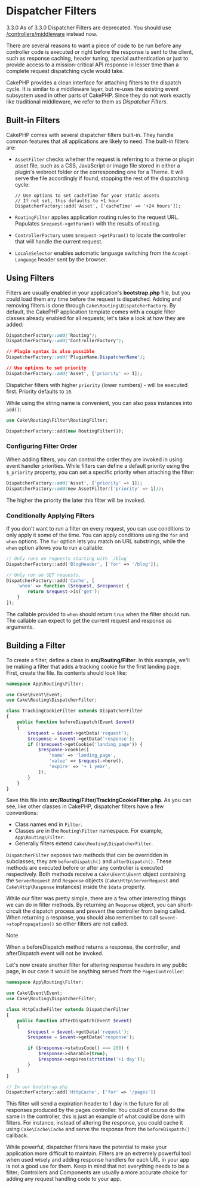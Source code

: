 # Dispatcher Filters

<div class="deprecated">

3.3.0
As of 3.3.0 Dispatcher Filters are deprecated. You should use
[/controllers/middleware](controllers/middleware.md) instead now.

</div>

There are several reasons to want a piece of code to be run before any
controller code is executed or right before the response is sent to the client,
such as response caching, header tuning, special authentication or just to
provide access to a mission-critical API response in lesser time than a complete
request dispatching cycle would take.

CakePHP provides a clean interface for attaching filters to the dispatch
cycle. It is similar to a middleware layer, but re-uses the existing event
subsystem used in other parts of CakePHP. Since they do not work exactly
like traditional middleware, we refer to them as *Dispatcher Filters*.

## Built-in Filters

CakePHP comes with several dispatcher filters built-in. They handle common
features that all applications are likely to need. The built-in filters are:

- `AssetFilter` checks whether the request is referring to a theme
  or plugin asset file, such as a CSS, JavaScript or image file stored in either a
  plugin's webroot folder or the corresponding one for a Theme. It will serve the
  file accordingly if found, stopping the rest of the dispatching cycle:

      // Use options to set cacheTime for your static assets
      // If not set, this defaults to +1 hour
      DispatcherFactory::add('Asset', ['cacheTime' => '+24 hours']);

- `RoutingFilter` applies application routing rules to the request URL.
  Populates `$request->getParam()` with the results of routing.

- `ControllerFactory` uses `$request->getParam()` to locate the controller that
  will handle the current request.

- `LocaleSelector` enables automatic language switching from the `Accept-Language`
  header sent by the browser.

## Using Filters

Filters are usually enabled in your application's **bootstrap.php** file, but
you could load them any time before the request is dispatched. Adding
and removing filters is done through `Cake\Routing\DispatcherFactory`. By
default, the CakePHP application template comes with a couple filter classes
already enabled for all requests; let's take a look at how they are added:

``` css
DispatcherFactory::add('Routing');
DispatcherFactory::add('ControllerFactory');

// Plugin syntax is also possible
DispatcherFactory::add('PluginName.DispatcherName');

// Use options to set priority
DispatcherFactory::add('Asset', ['priority' => 1]);
```

Dispatcher filters with higher `priority` (lower numbers) - will be executed
first. Priority defaults to `10`.

While using the string name is convenient, you can also pass instances into
`add()`:

``` php
use Cake\Routing\Filter\RoutingFilter;

DispatcherFactory::add(new RoutingFilter());
```

### Configuring Filter Order

When adding filters, you can control the order they are invoked in using
event handler priorities. While filters can define a default priority using the
`$_priority` property, you can set a specific priority when attaching the
filter:

``` css
DispatcherFactory::add('Asset', ['priority' => 1]);
DispatcherFactory::add(new AssetFilter(['priority' => 1]));
```

The higher the priority the later this filter will be invoked.

### Conditionally Applying Filters

If you don't want to run a filter on every request, you can use conditions to
only apply it some of the time. You can apply conditions using the `for` and
`when` options. The `for` option lets you match on URL substrings, while the
`when` option allows you to run a callable:

``` php
// Only runs on requests starting with `/blog`
DispatcherFactory::add('BlogHeader', ['for' => '/blog']);

// Only run on GET requests.
DispatcherFactory::add('Cache', [
    'when' => function ($request, $response) {
        return $request->is('get');
    }
]);
```

The callable provided to `when` should return `true` when the filter should run.
The callable can expect to get the current request and response as arguments.

## Building a Filter

To create a filter, define a class in **src/Routing/Filter**. In this example,
we'll be making a filter that adds a tracking cookie for the first landing
page. First, create the file. Its contents should look like:

``` php
namespace App\Routing\Filter;

use Cake\Event\Event;
use Cake\Routing\DispatcherFilter;

class TrackingCookieFilter extends DispatcherFilter
{
    public function beforeDispatch(Event $event)
    {
        $request = $event->getData('request');
        $response = $event->getData('response');
        if (!$request->getCookie('landing_page')) {
            $response->cookie([
                'name' => 'landing_page',
                'value' => $request->here(),
                'expire' => '+ 1 year',
            ]);
        }
    }
}
```

Save this file into **src/Routing/Filter/TrackingCookieFilter.php**. As you can see, like other
classes in CakePHP, dispatcher filters have a few conventions:

- Class names end in `Filter`.
- Classes are in the `Routing\Filter` namespace. For example,
  `App\Routing\Filter`.
- Generally filters extend `Cake\Routing\DispatcherFilter`.

`DispatcherFilter` exposes two methods that can be overridden in subclasses,
they are `beforeDispatch()` and `afterDispatch()`. These methods are
executed before or after any controller is executed respectively. Both methods
receive a `Cake\Event\Event` object containing the `ServerRequest` and
`Response` objects (`Cake\Http\ServerRequest` and
`Cake\Http\Response` instances) inside the `$data` property.

While our filter was pretty simple, there are a few other interesting things we
can do in filter methods. By returning an `Response` object, you can
short-circuit the dispatch process and prevent the controller from being called.
When returning a response, you should also remember to call
`$event->stopPropagation()` so other filters are not called.

> [!NOTE]
> When a beforeDispatch method returns a response, the controller, and
> afterDispatch event will not be invoked.

Let's now create another filter for altering response headers in any public
page, in our case it would be anything served from the `PagesController`:

``` php
namespace App\Routing\Filter;

use Cake\Event\Event;
use Cake\Routing\DispatcherFilter;

class HttpCacheFilter extends DispatcherFilter
{
    public function afterDispatch(Event $event)
    {
        $request = $event->getData('request');
        $response = $event->getData('response');

        if ($response->statusCode() === 200) {
            $response->sharable(true);
            $response->expires(strtotime('+1 day'));
        }
    }
}

// In our bootstrap.php
DispatcherFactory::add('HttpCache', ['for' => '/pages'])
```

This filter will send a expiration header to 1 day in the future for
all responses produced by the pages controller. You could of course do the same
in the controller, this is just an example of what could be done with filters.
For instance, instead of altering the response, you could cache it using
`Cake\Cache\Cache` and serve the response from the `beforeDispatch()`
callback.

While powerful, dispatcher filters have the potential to make your application
more difficult to maintain. Filters are an extremely powerful tool when used
wisely and adding response handlers for each URL in your app is not a good use for
them. Keep in mind that not everything needs to be a filter; <span class="title-ref">Controllers</span> and
<span class="title-ref">Components</span> are usually a more accurate choice for adding any request handling
code to your app.
